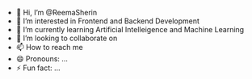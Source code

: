 - 👋 Hi, I’m @ReemaSherin
- 👀 I’m interested in Frontend and Backend Development
- 🌱 I’m currently learning Artificial Intelleigence and Machine Learning
- 💞️ I’m looking to collaborate on 
- 📫 How to reach me 
- 😄 Pronouns: ...
- ⚡ Fun fact: ...

<!---
ReemaSherin/ReemaSherin is a ✨ special ✨ repository because its `README.md` (this file) appears on your GitHub profile.
You can click the Preview link to take a look at your changes.
--->
